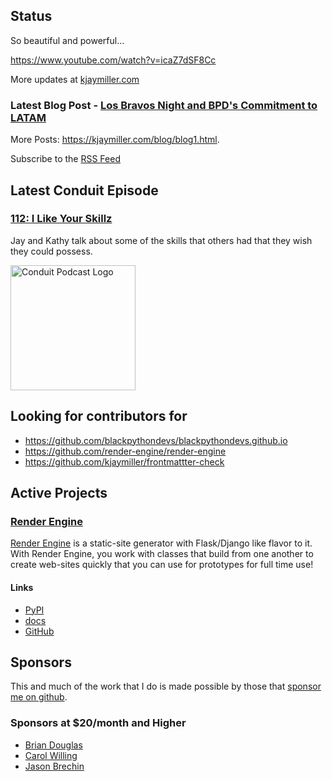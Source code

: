 ## Status

<p>So beautiful and powerful...</p>

<p><a href="https://www.youtube.com/watch?v=icaZ7dSF8Cc">https://www.youtube.com/watch?v=icaZ7dSF8Cc</a></p>

More updates at [kjaymiller.com](https://kjaymiller.com/microblog/microblog)

### Latest Blog Post - [Los Bravos Night and BPD's Commitment to LATAM](https://kjaymiller.com/blog/los-bravos-night-and-bpd-s-commitment-to-latam.html)

More Posts: <https://kjaymiller.com/blog/blog1.html>.

Subscribe to the [RSS Feed](https://kjaymiller.com/allposts.rss)

## Latest Conduit Episode

### [112: I Like Your Skillz](http://relay.fm/conduit/112)

Jay and Kathy talk about some of the skills that others had that they wish they could possess.

<img src="https://kjaymiller.s3-us-west-2.amazonaws.com/images/conduit_artwork.png" height="200" width="200" alt="Conduit Podcast Logo"/>

## Looking for contributors for

- <https://github.com/blackpythondevs/blackpythondevs.github.io>
- <https://github.com/render-engine/render-engine>
- <https://github.com/kjaymiller/frontmattter-check>

## Active Projects

### [Render Engine]

[Render Engine] is a static-site generator with Flask/Django like flavor to it.
With Render Engine, you work with classes that build from one another to create
web-sites quickly that you can use for prototypes for full time use!

#### Links

- [PyPI](https://pypi.org/project/render-engine)
- [docs](https://render-engine.readthedocs.io)
- [GitHub](https://github.com/kjaymiller/render_engine)

## Sponsors

This and much of the work that I do is made possible by those that [sponsor me
on github](https://github.com/sponsors/kjaymiller).

### Sponsors at $20/month and Higher

- [Brian Douglas](https://github.com/bdougie)
- [Carol Willing](https://github.com/willingc)
- [Jason Brechin](https://github.com/brechin)

[Render Engine]: https://render-engine.readthedocs.io